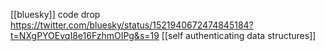 [[bluesky]] code drop https://twitter.com/bluesky/status/1521940672474845184?t=NXgPYOEvqI8e16FzhmOIPg&s=19 [[self authenticating data structures]]